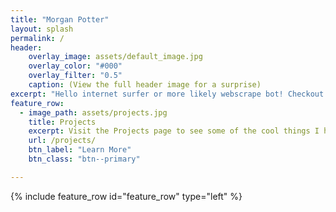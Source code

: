 ```yaml
---
title: "Morgan Potter"
layout: splash
permalink: /
header:
    overlay_image: assets/default_image.jpg
    overlay_color: "#000"
    overlay_filter: "0.5"
    caption: (View the full header image for a surprise)
excerpt: "Hello internet surfer or more likely webscrape bot! Checkout my stuff below or in the navbar up top."
feature_row:
  - image_path: assets/projects.jpg
    title: Projects
    excerpt: Visit the Projects page to see some of the cool things I have done.
    url: /projects/
    btn_label: "Learn More"
    btn_class: "btn--primary"

---
```


{% include feature_row id="feature_row" type="left" %}